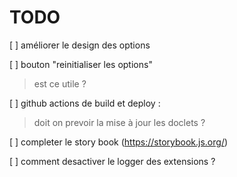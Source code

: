 # TODO

[ ] améliorer le design des options

[ ] bouton "reinitialiser les options"
> est ce utile ?

[ ] github actions de build et deploy :
> doit on prevoir la mise à jour les doclets ?

[ ] completer le story book (https://storybook.js.org/)

[ ] comment desactiver le logger des extensions ?